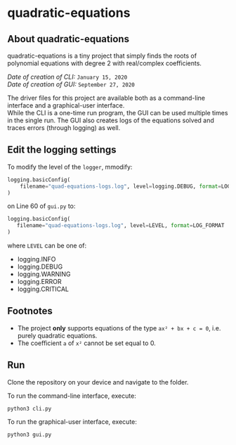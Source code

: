 # quadratic-equations

## About quadratic-equations

quadratic-equations is a tiny project that simply finds the roots of polynomial equations with degree 2 with real/complex coefficients.

*Date of creation of CLI:* `January 15, 2020` \
*Date of creation of GUI:* `September 27, 2020`

The driver files for this project are available both as a command-line interface and a graphical-user interface. \
While the CLI is a one-time run program, the GUI can be used multiple times in the single run. The GUI also creates logs of the equations solved and traces errors (through logging) as well.

## Edit the logging settings

To modify the level of the `logger`, mmodify:

```python
logging.basicConfig(
    filename="quad-equations-logs.log", level=logging.DEBUG, format=LOG_FORMAT
)
```

 on Line 60 of `gui.py` to:
 
 ```python
 logging.basicConfig(
    filename="quad-equations-logs.log", level=LEVEL, format=LOG_FORMAT
)
 ```
 
 where `LEVEL` can be one of:
 - logging.INFO
 - logging.DEBUG
 - logging.WARNING
 - logging.ERROR
 - logging.CRITICAL

## Footnotes

- The project <b>only</b> supports equations of the type `ax² + bx + c = 0`, i.e. purely quadratic equations.
- The coefficient `a` of `x²` cannot be set equal to 0.

## Run

Clone the repository on your device and navigate to the folder.

To run the command-line interface, execute:

```
python3 cli.py
```

To run the graphical-user interface, execute:

```
python3 gui.py
```
